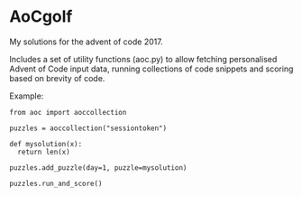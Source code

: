 # AoCgolf

My solutions for the advent of code 2017.  

Includes a set of utility functions (aoc.py) to allow fetching personalised Advent of Code input
data, running collections of code snippets and scoring based on brevity of code.

Example:
```
from aoc import aoccollection

puzzles = aoccollection("sessiontoken")

def mysolution(x):
  return len(x)

puzzles.add_puzzle(day=1, puzzle=mysolution)

puzzles.run_and_score()
```
